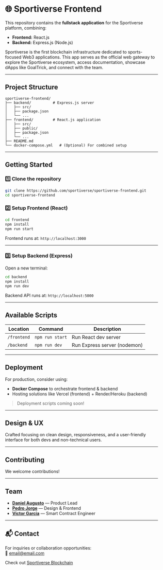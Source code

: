 
# 🌐 Sportiverse Frontend

This repository contains the **fullstack application** for the Sportiverse platform, combining:

-  **Frontend:** React.js  
-  **Backend:** Express.js (Node.js)

Sportiverse is the first blockchain infrastructure dedicated to sports-focused Web3 applications. This app serves as the official web gateway to explore the Sportiverse ecosystem, access documentation, showcase dApps like GoalTrick, and connect with the team.

---

##  Project Structure

```
sportiverse-frontend/
├── backend/          # Express.js server
│   ├── src/
│   ├── package.json
│   └── ...
├── frontend/         # React.js application
│   ├── src/
│   ├── public/
│   ├── package.json
│   └── ...
├── README.md
└── docker-compose.yml   # (Optional) For combined setup
```

---

##  Getting Started

### 1️⃣ Clone the repository
```bash
git clone https://github.com/sportiverse/sportiverse-frontend.git
cd sportiverse-frontend
```

### 2️⃣ Setup Frontend (React)
```bash
cd frontend
npm install
npm run start
```
Frontend runs at: `http://localhost:3000`

---

### 3️⃣ Setup Backend (Express)
Open a new terminal:
```bash
cd backend
npm install
npm run dev
```
Backend API runs at: `http://localhost:5000`

---

##  Available Scripts

| Location   | Command         | Description              |
|------------|-----------------|--------------------------|
| `/frontend`| `npm run start` | Run React dev server     |
| `/backend` | `npm run dev`   | Run Express server (nodemon) |

---

##  Deployment

For production, consider using:
- **Docker Compose** to orchestrate frontend & backend
- Hosting solutions like Vercel (frontend) + Render/Heroku (backend)

> Deployment scripts coming soon!

---

##  Design & UX

Crafted focusing on clean design, responsiveness, and a user-friendly interface for both devs and non-technical users.

---

##  Contributing

We welcome contributions!  


---

##  Team

- [**Daniel Augusto**](https://github.com/odanielaugusto) — Product Lead 
- [**Pedro Jorge**](https://github.com/PedroJorgeSA) — Design & Frontend
- [**Victor Garcia**](https://github.com/CryptoVictor) — Smart Contract Engineer

---

## 📬 Contact

For inquiries or collaboration opportunities:  
📧 [email@email.com](mailto:email@email.com)

Check out [Sportiverse Blockchain](https://github.com/sportiverse/sportiverse-blockchain)

